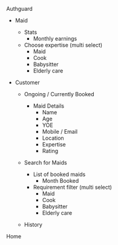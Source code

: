 Authguard

- Maid

  - Stats
    - Monthly earnings
  - Choose expertise (multi select)
    - Maid
    - Cook
    - Babysitter
    - Elderly care

- Customer

  - Ongoing / Currently Booked

    - Maid Details
      - Name
      - Age
      - YOE
      - Mobile / Email
      - Location
      - Expertise
      - Rating

  - Search for Maids
    - List of booked maids
      - Month Booked
    - Requirement filter (multi select)
      - Maid
      - Cook
      - Babysitter
      - Elderly care
  - History

Home
